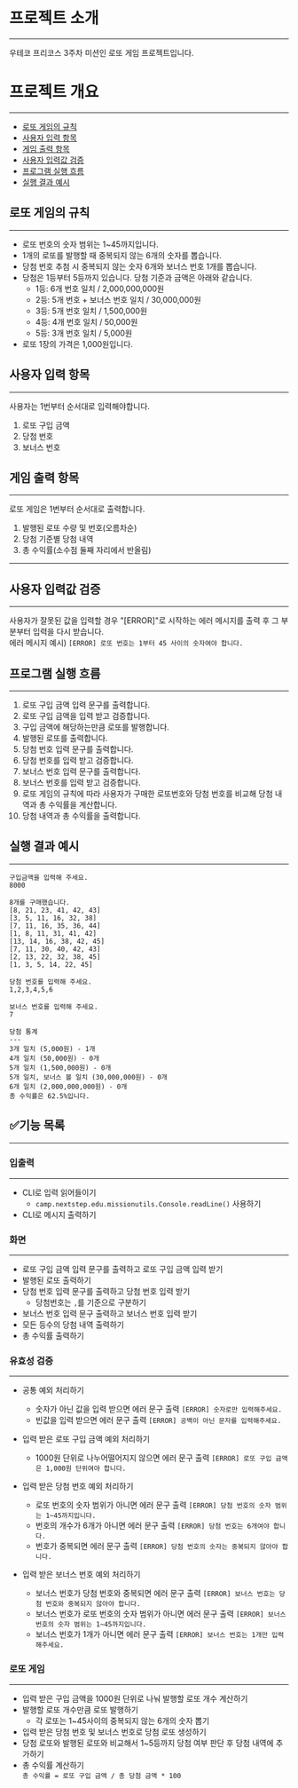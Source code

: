 # 프로젝트 소개

---
우테코 프리코스 3주차 미션인 로또 게임 프로젝트입니다.


# 프로젝트 개요

---
- [로또 게임의 규칙](#로또-게임의-규칙)
- [사용자 입력 항목](#사용자-입력-항목)
- [게임 출력 항목](#게임-출력-항목)
- [사용자 입력값 검증](#사용자-입력값-검증)
- [프로그램 실행 흐름](#프로그램-실행-흐름)
- [실행 결과 예시](#실행-결과-예시)

## 로또 게임의 규칙

---
- 로또 번호의 숫자 범위는 1~45까지입니다.
- 1개의 로또를 발행할 때 중복되지 않는 6개의 숫자를 뽑습니다.
- 당첨 번호 추첨 시 중복되지 않는 숫자 6개와 보너스 번호 1개를 뽑습니다.
- 당첨은 1등부터 5등까지 있습니다. 당첨 기준과 금액은 아래와 같습니다.
    - 1등: 6개 번호 일치 / 2,000,000,000원
    - 2등: 5개 번호 + 보너스 번호 일치 / 30,000,000원
    - 3등: 5개 번호 일치 / 1,500,000원
    - 4등: 4개 번호 일치 / 50,000원
    - 5등: 3개 번호 일치 / 5,000원
- 로또 1장의 가격은 1,000원입니다.

## 사용자 입력 항목

---
사용자는 1번부터 순서대로 입력해야합니다.
1. 로또 구입 금액 
2. 당첨 번호
3. 보너스 번호

## 게임 출력 항목

---
로또 게임은 1번부터 순서대로 출력합니다.
1. 발행된 로또 수량 및 번호(오름차순)
2. 당첨 기준별 당첨 내역
3. 총 수익률(소수점 둘째 자리에서 반올림)
---
## 사용자 입력값 검증

---
사용자가 잘못된 값을 입력할 경우 "[ERROR]"로 시작하는 에러 메시지를 출력 후 그 부분부터 입력을 다시 받습니다.<br>
에러 메시지 예시) `[ERROR] 로또 번호는 1부터 45 사이의 숫자여야 합니다.`

## 프로그램 실행 흐름

---
1. 로또 구입 금액 입력 문구를 출력합니다.
2. 로또 구입 금액을 입력 받고 검증합니다.
3. 구입 금액에 해당하는만큼 로또를 발행합니다.
4. 발행된 로또를 출력합니다.
5. 당첨 번호 입력 문구를 출력합니다.
6. 당첨 번호를 입력 받고 검증합니다.
7. 보너스 번호 입력 문구를 출력합니다.
8. 보너스 번호를 입력 받고 검증합니다.
9. 로또 게임의 규칙에 따라 사용자가 구매한 로또번호와 당첨 번호를 비교해 당첨 내역과 총 수익률을 계산합니다.
10. 당첨 내역과 총 수익률을 출력합니다.

## 실행 결과 예시

---
```
구입금액을 입력해 주세요.
8000

8개를 구매했습니다.
[8, 21, 23, 41, 42, 43] 
[3, 5, 11, 16, 32, 38] 
[7, 11, 16, 35, 36, 44] 
[1, 8, 11, 31, 41, 42] 
[13, 14, 16, 38, 42, 45] 
[7, 11, 30, 40, 42, 43] 
[2, 13, 22, 32, 38, 45] 
[1, 3, 5, 14, 22, 45]

당첨 번호를 입력해 주세요.
1,2,3,4,5,6

보너스 번호를 입력해 주세요.
7

당첨 통계
---
3개 일치 (5,000원) - 1개
4개 일치 (50,000원) - 0개
5개 일치 (1,500,000원) - 0개
5개 일치, 보너스 볼 일치 (30,000,000원) - 0개
6개 일치 (2,000,000,000원) - 0개
총 수익률은 62.5%입니다.
```

## ✅기능 목록

---
### 입출력

---
- CLI로 입력 읽어들이기
  - `camp.nextstep.edu.missionutils.Console.readLine()` 사용하기
- CLI로 메시지 출력하기

### 화면

---
- 로또 구입 금액 입력 문구를 출력하고 로또 구입 금액 입력 받기
- 발행된 로또 출력하기
- 당첨 번호 입력 문구를 출력하고 당첨 번호 입력 받기
  - 당첨번호는 `,`를 기준으로 구분하기
- 보너스 번호 입력 문구 출력하고 보너스 번호 입력 받기
- 모든 등수의 당첨 내역 출력하기
- 총 수익률 출력하기

### 유효성 검증

---
- 공통 예외 처리하기
  - 숫자가 아닌 값을 입력 받으면 에러 문구 출력
    `[ERROR] 숫자로만 입력해주세요.`
  - 빈값을 입력 받으면 에러 문구 출력
    `[ERROR] 공백이 아닌 문자를 입력해주세요.`

- 입력 받은 로또 구입 금액 예외 처리하기
  - 1000원 단위로 나누어떨어지지 않으면 에러 문구 출력
    `[ERROR] 로또 구입 금액은 1,000원 단위여야 합니다.`

- 입력 받은 당첨 번호 예외 처리하기
  - 로또 번호의 숫자 범위가 아니면 에러 문구 출력
    `[ERROR] 당첨 번호의 숫자 범위는 1~45까지입니다.`
  - 번호의 개수가 6개가 아니면 에러 문구 출력
    `[ERROR] 당첨 번호는 6개여야 합니다.`
  - 번호가 중복되면 에러 문구 출력
    `[ERROR] 당첨 번호의 숫자는 중복되지 않아야 합니다.`

- 입력 받은 보너스 번호 예외 처리하기
  - 보너스 번호가 당첨 번호와 중복되면 에러 문구 출력
    `[ERROR] 보너스 번호는 당첨 번호와 중복되지 않아야 합니다.`
  - 보너스 번호가 로또 번호의 숫자 범위가 아니면 에러 문구 출력
    `[ERROR] 보너스 번호의 숫자 범위는 1~45까지입니다.`
  - 보너스 번호가 1개가 아니면 에러 문구 출력
    `[ERROR] 보너스 번호는 1개만 입력해주세요.`

### 로또 게임

---
- 입력 받은 구입 금액을 1000원 단위로 나눠 발행할 로또 개수 계산하기
- 발행할 로또 개수만큼 로또 발행하기
  - 각 로또는 1~45사이의 중복되지 않는 6개의 숫자 뽑기
- 입력 받은 당첨 번호 및 보너스 번호로 당첨 로또 생성하기
- 당첨 로또와 발행된 로또와 비교해서 1~5등까지 당첨 여부 판단 후 당첨 내역에 추가하기
- 총 수익률 계산하기<br>
  `총 수익률 = 로또 구입 금액 / 총 당첨 금액 * 100`
